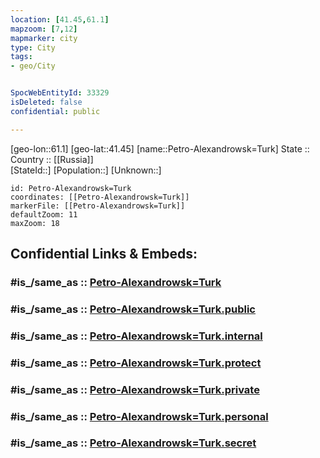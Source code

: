 ```yaml
---
location: [41.45,61.1] 
mapzoom: [7,12] 
mapmarker: city 
type: City
tags:
- geo/City


SpocWebEntityId: 33329
isDeleted: false
confidential: public

---
```

[geo-lon::61.1] 
[geo-lat::41.45] 
[name::Petro-Alexandrowsk=Turk] 
State ::  
Country :: [[Russia]]  
[StateId::] 
[Population::] 
[Unknown::] 


```leaflet
id: Petro-Alexandrowsk=Turk
coordinates: [[Petro-Alexandrowsk=Turk]] 
markerFile: [[Petro-Alexandrowsk=Turk]] 
defaultZoom: 11 
maxZoom: 18
```


## Confidential Links & Embeds: 

### #is_/same_as :: [Petro-Alexandrowsk=Turk](/_Standards/Earth/Continent/Asia/Asia~Central/Uzbekistan/Regions~Uzbekistan/Karakalpakstan/City/Petro-Alexandrowsk=Turk.md) 

### #is_/same_as :: [Petro-Alexandrowsk=Turk.public](/_public/Earth/Continent/Asia/Asia~Central/Uzbekistan/Regions~Uzbekistan/Karakalpakstan/City/Petro-Alexandrowsk=Turk.public.md) 

### #is_/same_as :: [Petro-Alexandrowsk=Turk.internal](/_internal/Earth/Continent/Asia/Asia~Central/Uzbekistan/Regions~Uzbekistan/Karakalpakstan/City/Petro-Alexandrowsk=Turk.internal.md) 

### #is_/same_as :: [Petro-Alexandrowsk=Turk.protect](/_protect/Earth/Continent/Asia/Asia~Central/Uzbekistan/Regions~Uzbekistan/Karakalpakstan/City/Petro-Alexandrowsk=Turk.protect.md) 

### #is_/same_as :: [Petro-Alexandrowsk=Turk.private](/_private/Earth/Continent/Asia/Asia~Central/Uzbekistan/Regions~Uzbekistan/Karakalpakstan/City/Petro-Alexandrowsk=Turk.private.md) 

### #is_/same_as :: [Petro-Alexandrowsk=Turk.personal](/_personal/Earth/Continent/Asia/Asia~Central/Uzbekistan/Regions~Uzbekistan/Karakalpakstan/City/Petro-Alexandrowsk=Turk.personal.md) 

### #is_/same_as :: [Petro-Alexandrowsk=Turk.secret](/_secret/Earth/Continent/Asia/Asia~Central/Uzbekistan/Regions~Uzbekistan/Karakalpakstan/City/Petro-Alexandrowsk=Turk.secret.md)

